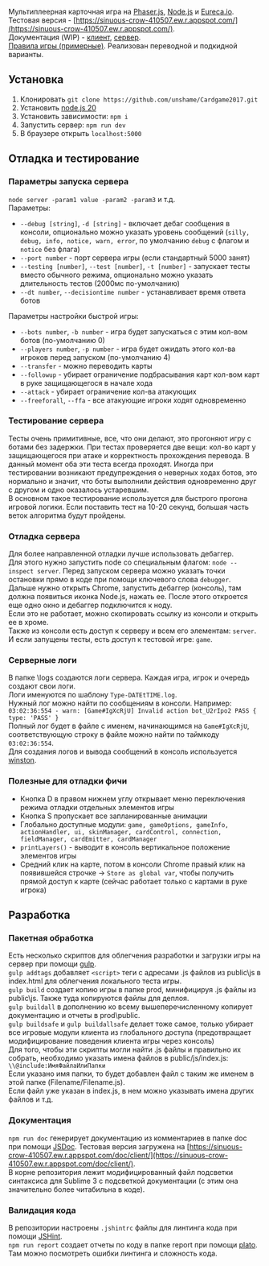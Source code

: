 Мультиплеерная карточная игра на [Phaser.js](https://phaser.io/), [Node.js](https://nodejs.org/) и [Eureca.io](http://eureca.io/).  
Тестовая версия - [https://sinuous-crow-410507.ew.r.appspot.com/](https://sinuous-crow-410507.ew.r.appspot.com/).  
Документация (WIP) - [клиент](https://durak.herokuapp.com/doc/client), [сервер](https://durak.herokuapp.com/doc/server).  
[Правила игры (примерные)](http://www.gambiter.ru/durak/item/69-igra-durak-pravila.html). Реализован переводной и подкидной варианты.

## Установка  

1. Клонировать `git clone https://github.com/unshame/Cardgame2017.git`    
2. Установить [node.js 20](https://nodejs.org/en/)     
3. Установить зависимости: `npm i`
4. Запустить сервер: `npm run dev`    
5. В браузере открыть `localhost:5000`

## Отладка и тестирование

### Параметры запуска сервера  

`node server -param1 value -param2 -param3` и т.д.  
Параметры:  
 * `--debug [string]`, `-d [string]` - включает дебаг сообщения в консоли, опционально можно указать уровень сообщений (`silly, debug, info, notice, warn, error`, по умолчанию `debug` с флагом и `notice` без флага)  
 * `--port number` - порт сервера игры (если стандартный 5000 занят)
 * `--testing [number]`, `--test [number]`, `-t [number]` - запускает тесты вместо обычного режима, опционально можно указать длительность тестов (2000мс по-умолчанию)  
 * `--dt number`, `--decisiontime number` - устанавливает время ответа ботов  

 Параметры настройки быстрой игры:  
 * `--bots number`, `-b number` - игра будет запускаться с этим кол-вом ботов (по-умолчанию 0)  
 * `--players number`, `-p number` - игра будет ожидать этого кол-ва игроков перед запуском (по-умолчанию 4)  
 * `--transfer` - можно переводить карты  
 * `--followup` - убирает ограничение подбрасывания карт кол-вом карт в руке защищающегося в начале хода  
 * `--attack` - убирает ограничение кол-ва атакующих  
 * `--freeforall`, `--ffa` - все атакующие игроки ходят одновременно  

### Тестирование сервера 

Тесты очень примитивные, все, что они делают, это прогоняют игру с ботами без задержки. 
При тестах проверяется две вещи: кол-во карт у защищающегося при атаке и корректность прохождения перевода. 
В данный момент оба эти теста всегда проходят. Иногда при тестировании возникают предупреждения о неверных ходах ботов,
это нормально и значит, что боты выполнили действия одновременно друг с другом и одно оказалось устаревшим.   
В основном такое тестирование используется для быстрого прогона игровой логики.
Если поставить тест на 10-20 секунд, большая часть веток алгоритма будут пройдены.  

### Отладка сервера  

Для более направленной отладки лучше использовать дебаггер.  
Для этого нужно запустить node со специальным флагом: `node --inspect server`. 
Перед запуском сервера можно указать точки остановки прямо в коде при помощи ключевого слова `debugger`.  
Дальше нужно открыть Chrome, запустить дебаггер (консоль), там должна появиться иконка Node.js, нажать ее. 
После этого откроется еще одно окно и дебаггер подключится к ноду.  
Если это не работает, можно скопировать ссылку из консоли и открыть ее в хроме.  
Также из консоли есть доступ к серверу и всем его элементам: `server`.  
И если запущены тесты, есть доступ к тестовой игре: `game`.  

### Серверные логи 

В папке \logs создаются логи сервера. Каждая игра, игрок и очередь создают свои логи.  
Логи именуются по шаблону `Type-DATEtTIME.log`.  
Нужный лог можно найти по сообщениям в консоли. Например:    
`03:02:36:554 - warn: [Game#IgXcRjU] Invalid action bot_U2rIpo2 PASS { type: 'PASS' }`  
Полный лог будет в файле с именем, начинающимся на `Game#IgXcRjU`, соответствующую строку в файле можно найти по таймкоду `03:02:36:554`.  
Для создания логов и вывода сообщений в консоль используется [winston](https://github.com/winstonjs/winston).

### Полезные для отладки фичи  

* Кнопка D в правом нижнем углу открывает меню переключения режима отладки отдельных элементов игры  
* Кнопка S пропускает все запланированные анимации  
* Глобально доступные модули: `game, gameOptions, gameInfo, actionHandler, ui, skinManager, cardControl, connection, fieldManager, cardEmitter, cardManager`  
* `printLayers()` - выводит в консоль вертикальное положение элементов игры  
* Средний клик на карте, потом в консоли Chrome правый клик на появившейся строчке -> `Store as global var`, чтобы получить прямой доступ к карте
(сейчас работает только с картами в руке игрока)

## Разработка

### Пакетная обработка  

Есть несколько скриптов для облегчения разработки и загрузки игры на сервер при помощи [gulp](http://gulpjs.com/).  
`gulp addtags` добавляет `<script>` теги с адресами .js файлов из public\js в index.html для облегчения локального теста игры.  
`gulp build` создает копию игры в папке prod, минифицируя .js файлы из public\js.
Также туда копируются файлы для деплоя.  
`gulp buildall` в дополнению ко всему вышеперечисленному копирует документацию и отчеты в prod\public.  
`gulp buildsafe` и `gulp buildallsafe` делает тоже самое, только убирает все игровые модули клиента из глобального доступа
(предотвращает модифицирование поведения клиента игры через консоль)  
Для того, чтобы эти скрипты могли найти .js файлы и правильно их собрать, необходимо указать имена файлов в public/js/index.js:  
`\\@include:ИмяФайлаИлиПапки`  
Если указано имя папки, то будет добавлен файл с таким же именем в этой папке (Filename/Filename.js).  
Если файл уже указан в index.js, в нем можно указывать имена других файлов и т.д.  

### Документация  

`npm run doc` генерирует документацию из комментариев в папке doc при помощи [JSDoc](http://usejsdoc.org/).
Тестовая версия загружена на [https://sinuous-crow-410507.ew.r.appspot.com/doc/client/](https://sinuous-crow-410507.ew.r.appspot.com/doc/client/).  
В корне репозитория лежит модифицированный файл подсветки синтаксиса для Sublime 3 с подсветкой документации (с этим она значительно более читабильна в коде).

### Валидация кода  
В репозитории настроены `.jshintrc` файлы для линтинга кода при помощи [JSHint](http://jshint.com/install/).  
`npm run report` создает отчеты по коду в папке report при помощи [plato](https://github.com/es-analysis/plato).
Там можно посмотреть ошибки линтинга и сложность кода.  
